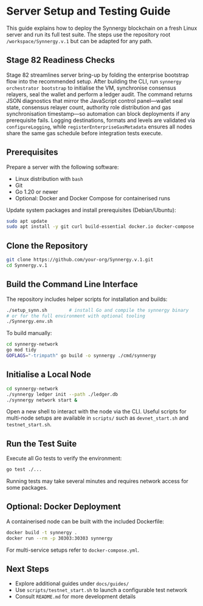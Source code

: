 # Server Setup and Testing Guide

This guide explains how to deploy the Synnergy blockchain on a fresh Linux server and run its full test suite. The steps use the repository root `/workspace/Synnergy.v.1` but can be adapted for any path.

## Stage 82 Readiness Checks

Stage 82 streamlines server bring-up by folding the enterprise bootstrap flow
into the recommended setup. After building the CLI, run `synnergy orchestrator
bootstrap` to initialise the VM, synchronise consensus relayers, seal the wallet
and perform a ledger audit. The command returns JSON diagnostics that mirror the
JavaScript control panel—wallet seal state, consensus relayer count, authority
role distribution and gas synchronisation timestamp—so automation can block
deployments if any prerequisite fails. Logging destinations, formats and levels
are validated via `configureLogging`, while `registerEnterpriseGasMetadata`
ensures all nodes share the same gas schedule before integration tests execute.

## Prerequisites

Prepare a server with the following software:

- Linux distribution with `bash`
- Git
- Go 1.20 or newer
- Optional: Docker and Docker Compose for containerised runs

Update system packages and install prerequisites (Debian/Ubuntu):

```bash
sudo apt update
sudo apt install -y git curl build-essential docker.io docker-compose
```

## Clone the Repository

```bash
git clone https://github.com/your-org/Synnergy.v.1.git
cd Synnergy.v.1
```

## Build the Command Line Interface

The repository includes helper scripts for installation and builds:

```bash
./setup_synn.sh        # install Go and compile the synnergy binary
# or for the full environment with optional tooling
./Synnergy.env.sh
```

To build manually:

```bash
cd synnergy-network
go mod tidy
GOFLAGS="-trimpath" go build -o synnergy ./cmd/synnergy
```

## Initialise a Local Node

```bash
cd synnergy-network
./synnergy ledger init --path ./ledger.db
./synnergy network start &
```

Open a new shell to interact with the node via the CLI. Useful scripts for multi-node setups are available in `scripts/` such as `devnet_start.sh` and `testnet_start.sh`.

## Run the Test Suite

Execute all Go tests to verify the environment:

```bash
go test ./...
```

Running tests may take several minutes and requires network access for some packages.

## Optional: Docker Deployment

A containerised node can be built with the included Dockerfile:

```bash
docker build -t synnergy .
docker run --rm -p 30303:30303 synnergy
```

For multi-service setups refer to `docker-compose.yml`.

## Next Steps

- Explore additional guides under `docs/guides/`
- Use `scripts/testnet_start.sh` to launch a configurable test network
- Consult `README.md` for more development details


